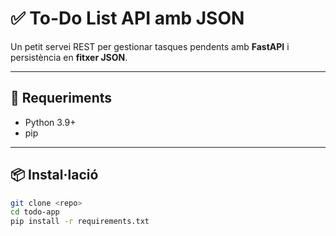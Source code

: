 # ✅ To-Do List API amb JSON

Un petit servei REST per gestionar tasques pendents amb **FastAPI** i persistència en **fitxer JSON**.

---

## 🚀 Requeriments

- Python 3.9+
- pip

---

## 📦 Instal·lació

```bash
git clone <repo>
cd todo-app
pip install -r requirements.txt
```     